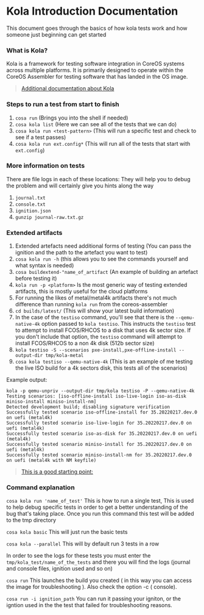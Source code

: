 # Kola Introduction Documentation

This document goes through the basics of how kola tests work and how someone just beginning can get started

### What is Kola?
Kola is a framework for testing software integration in CoreOS systems across multiple platforms. It is primarily designed to operate within the CoreOS Assembler for testing software that has landed in the OS image.

> [Additional documentation about Kola](https://github.com/coreos/coreos-assembler/tree/main/docs/kola)

 ### Steps to run a test from start to finish

 1. `cosa run` (Brings you into the shell if needed)
 2. `cosa kola list` (Here we can see all of the tests that we can do)
 3. `cosa kola run <test-pattern>` (This will run a specific test and check to see if a test passes)
 4. `cosa kola run ext.config*` (This will run all of the tests that start with `ext.config`)

### More information on tests

There are file logs in each of these locations: They will help you to debug the problem and will certainly give you hints along the way

1. `journal.txt`
2. `console.txt`
3. `ignition.json`
4. `gunzip journal-raw.txt.gz`

### Extended artifacts

1. Extended artefacts need additional forms of testing (You can pass the ignition and the path to the artefact you want to test)
2. `cosa kola run -h` (this allows you to see the commands yourself and what syntax is needed)
3. `cosa buildextend-"name_of_artifact` (An example of building an artefact before testing it)
4. `kola run -p <platform>` Is the most generic way of testing extended artifacts, this is mostly useful for the cloud platforms
5. For running the likes of metal/metal4k artifacts there's not much difference than running `kola run` from the coreos-assembler
6. `cd builds/latest/` (This will show your latest build information)
7. In the case of the `testiso` command, you'll see that there is the `--qemu-native-4k` option passed to `kola testiso`.  This instructs the `testiso` test to attempt to install FCOS/RHCOS to a disk that uses 4k sector size.  If you don't include that option, the `testiso` command will attempt to install FCOS/RHCOS to a non 4k disk (512b sector size)
8. `kola testiso -S --scenarios pxe-install,pxe-offline-install --output-dir tmp/kola-metal`
9. `cosa kola testiso --qemu-native-4k` (This is an example of me testing the live ISO build for a 4k sectors disk, this tests all of the scenarios)

Example output:

```
kola -p qemu-unpriv --output-dir tmp/kola testiso -P --qemu-native-4k
Testing scenarios: [iso-offline-install iso-live-login iso-as-disk miniso-install miniso-install-nm]
Detected development build; disabling signature verification
Successfully tested scenario iso-offline-install for 35.20220217.dev.0 on uefi (metal4k)
Successfully tested scenario iso-live-login for 35.20220217.dev.0 on uefi (metal4k)
Successfully tested scenario iso-as-disk for 35.20220217.dev.0 on uefi (metal4k)
Successfully tested scenario miniso-install for 35.20220217.dev.0 on uefi (metal4k)
Successfully tested scenario miniso-install-nm for 35.20220217.dev.0 on uefi (metal4k with NM keyfile)
```

> [This is a good starting point:](https://gitlab.cee.redhat.com/coreos/redhat-coreos/-/blob/master/upshift/osbuild.groovy#L318-371)

### Command explanation

`cosa kola run 'name_of_test'` This is how to run a single test, This is used to help debug specific tests in order to get a better understanding of the bug that's taking place. Once you run this command this test will be added to the tmp directory

`cosa kola basic` This will just run the basic tests

`cosa kola --parallel` This will by default run 3 tests in a row

In order to see the logs for these tests you must enter the `tmp/kola_test/name_of_the_tests` and there you will find the logs (journal and console files, ignition used and so on)

`cosa run` This launches the build you created ( in this way you can access the image for troubleshooting ). Also check the option -c ( console).

`cosa run -i ignition_path` You can run it passing your igniton, or the igntion used in the the test that failed for troubleshooting reasons.

